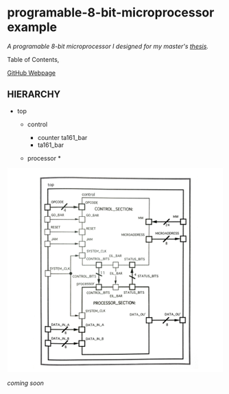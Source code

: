 # programable-8-bit-microprocessor example

_A programable 8-bit microprocessor I designed for my master's
[thesis](https://github.com/JeffDeCola/my-masters-thesis)._

Table of Contents,

[GitHub Webpage](https://jeffdecola.github.io/my-systemverilog-examples/)

## HIERARCHY

* top
  * control
    * counter
        ta161_bar
    * ta161_bar

  * processor
    * 

![Figure-L.1-Top-Level-Block-Diagram-of-the-8-bit-Microprocessor.jpg](https://github.com/JeffDeCola/my-masters-thesis/blob/master/appendices/appendix-l/figures/Figure-L.1-Top-Level-Block-Diagram-of-the-8-bit-Microprocessor.jpg)


_coming soon_
